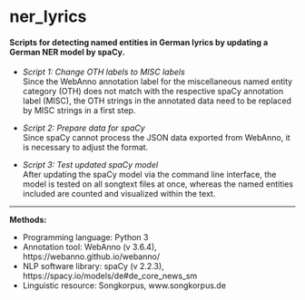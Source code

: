 # ner_lyrics
<h4>Scripts for detecting named entities in German lyrics by updating a German NER model by spaCy.</h4>

<ul>
  <li><i>Script 1: Change OTH labels to MISC labels</i></li>
  Since the WebAnno annotation label for the miscellaneous named entity category (OTH) does not match with the
  respective spaCy annotation label (MISC), the OTH strings in the annotated data need to be replaced by MISC strings
  in a first step.</ul>

<ul>
  <li><i>Script 2: Prepare data for spaCy</i></li>
  Since spaCy cannot process the JSON data exported from WebAnno, it is necessary to adjust the format.</ul>

<ul>
  <li><i>Script 3: Test updated spaCy model</i></li>
  After updating the spaCy model via the command line interface, the model is tested on all songtext files at once,
  whereas the named entities included are counted and visualized within the text.</ul>
<hr></hr>
<b>Methods:</b>
<ul>
  <li>Programming language: Python 3</li>
  <li>Annotation tool: WebAnno (v 3.6.4), https://webanno.github.io/webanno/</li>
  <li>NLP software library: spaCy (v 2.2.3), https://spacy.io/models/de#de_core_news_sm</li>
  <li>Linguistic resource: Songkorpus, www.songkorpus.de</li></ul>
